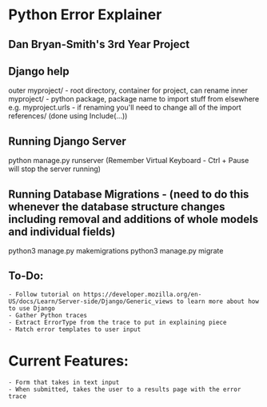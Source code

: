 # Python Error Explainer
## Dan Bryan-Smith's 3rd Year Project

## Django help
outer myproject/ - root directory, container for project, can rename
inner myproject/ - python package, package name to import stuff from elsewhere e.g. myproject.urls - if renaming you'll need to change all of the import references/ (done using Include(...))

## Running Django Server
python manage.py runserver
(Remember Virtual Keyboard - Ctrl + Pause will stop the server running)

## Running Database Migrations - (need to do this whenever the database structure changes including removal and additions of whole models and individual fields)
python3 manage.py makemigrations
python3 manage.py migrate

## To-Do:
    - Follow tutorial on https://developer.mozilla.org/en-US/docs/Learn/Server-side/Django/Generic_views to learn more about how to use Django
    - Gather Python traces
    - Extract ErrorType from the trace to put in explaining piece
    - Match error templates to user input

# Current Features:
    - Form that takes in text input
    - When submitted, takes the user to a results page with the error trace

